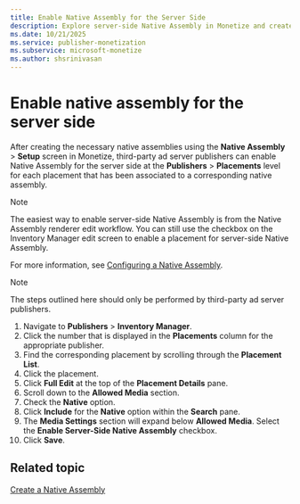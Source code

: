 ```yaml
---
title: Enable Native Assembly for the Server Side
description: Explore server-side Native Assembly in Monetize and create native assemblies for each associated placement to optimize and monetize efficiently.
ms.date: 10/21/2025
ms.service: publisher-monetization
ms.subservice: microsoft-monetize
ms.author: shsrinivasan
---
```


# Enable native assembly for the server side

After creating the necessary native assemblies using the **Native Assembly** > **Setup** screen in Monetize, third-party ad server publishers can enable Native Assembly for the server side at the **Publishers** > **Placements** level for each placement that has been associated to a corresponding native assembly. 

> [!NOTE]
> The easiest way to enable server-side Native Assembly is from the Native Assembly renderer edit workflow. You can still use the checkbox on the Inventory Manager edit screen to enable a placement for server-side Native Assembly. 

For more information, see [Configuring a Native Assembly](configuring-a-native-assembly.md).

> [!NOTE]
> The steps outlined here should only be performed by third-party ad server publishers.

1. Navigate to **Publishers** > **Inventory Manager**.
1. Click the number that is displayed in the **Placements** column for the appropriate publisher.
1. Find the corresponding placement by scrolling through the **Placement List**.
1. Click the placement.
1. Click **Full Edit** at the top of the **Placement Details** pane.
1. Scroll down to the **Allowed Media** section.
1. Check the **Native** option.
1. Click **Include** for the **Native** option within the **Search** pane.
1. The **Media Settings** section will expand below **Allowed Media**. Select the **Enable Server-Side Native Assembly** checkbox.
1. Click **Save**.

## Related topic

[Create a Native Assembly](create-a-native-assembly.md)

